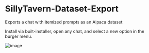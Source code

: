 # SillyTavern-Dataset-Export
Exports a chat with itemized prompts as an Alpaca dataset

Install via built-installer, open any chat, and select a new option in the burger menu.

![image](https://github.com/Kas1o/SillyTavern-Dataset-Export/assets/88198563/63af22d3-ea50-4d24-84c4-a66bb3cded20)
